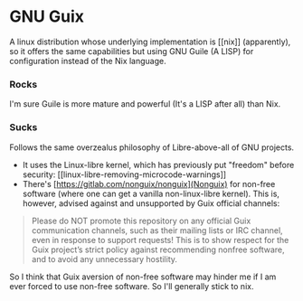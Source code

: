 # GNU Guix
A linux distribution whose underlying implementation is [[nix]] (apparently), so it offers the same capabilities but using GNU Guile (A LISP) for configuration instead of the Nix language.

### Rocks
I'm sure Guile is more mature and powerful (It's a LISP after all) than Nix.

### Sucks
Follows the same overzealus philosophy of Libre-above-all of GNU projects.

* It uses the Linux-libre kernel, which has previously put "freedom" before security: [[linux-libre-removing-microcode-warnings]]
* There's [https://gitlab.com/nonguix/nonguix](Nonguix) for non-free software (where one can get a vanilla non-linux-libre kernel). This is, however, advised against and unsupported by Guix official channels:

> Please do NOT promote this repository on any official Guix communication channels, such as their mailing lists or IRC channel, even in response to support requests! This is to show respect for the Guix project’s strict policy against recommending nonfree software, and to avoid any unnecessary hostility.

So I think that Guix aversion of non-free software may hinder me if I am ever forced to use non-free software. So I'll generally stick to nix.
